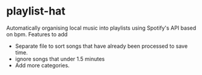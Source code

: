 # playlist-hat

Automatically organising local music into playlists using Spotify's API based on bpm. 
Features to add
- Separate file to sort songs that have already been processed to save time.
- ignore songs that under 1.5 minutes
- Add more categories.
